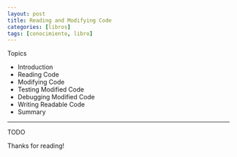 ```yaml
---
layout: post
title: Reading and Modifying Code
categories: [libros]
tags: [conocimiento, libro]
---
```


<!--Resumen-->

Topics 

- Introduction
- Reading Code
- Modifying Code
- Testing Modified Code
- Debugging Modified Code
- Writing Readable Code
- Summary

---

<!--more-->
TODO
  
Thanks for reading!